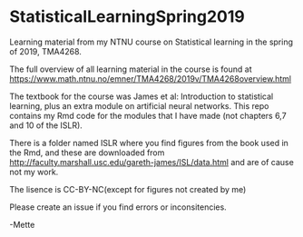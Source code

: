 # StatisticalLearningSpring2019
Learning material from my NTNU course on Statistical learning in the spring of 2019, TMA4268.

The full overview of all learning material in the course is found at https://www.math.ntnu.no/emner/TMA4268/2019v/TMA4268overview.html

The textbook for the course was James et al: Introduction to statistical learning, plus an extra module on artificial neural networks. 
This repo contains my Rmd code for the modules that I have made (not chapters 6,7 and 10 of the ISLR).

There is a folder named ISLR where you find figures from the book used in the Rmd, and these are downloaded from http://faculty.marshall.usc.edu/gareth-james/ISL/data.html
and are of cause not my work.

The lisence is CC-BY-NC(except for figures not created by me)

Please create an issue if you find errors or inconsitencies.

-Mette
